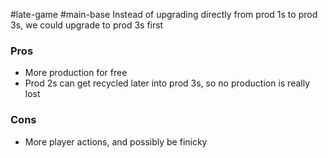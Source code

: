 #late-game #main-base 
Instead of upgrading directly from prod 1s to prod 3s, we could upgrade to prod 3s first

### Pros

- More production for free
- Prod 2s can get recycled later into prod 3s, so no production is really lost

### Cons

- More player actions, and possibly be finicky
